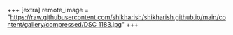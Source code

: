 +++
[extra]
remote_image = "https://raw.githubusercontent.com/shikharish/shikharish.github.io/main/content/gallery/compressed/DSC_1183.jpg"
+++
